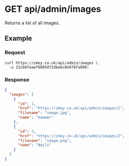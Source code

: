 # GET api/admin/images

Returns a list of all images.

## Example

### Request

```
curl https://zmey.co.uk/api/admin/images \
  -u 22cbbfeaef6085872dbe6c0e978fa098:
```

### Response

```json
{
  "images": [
    {
      "id": 1,
      "href": "https://zmey.co.uk/api/admin/images/1",
      "filename": "image.jpg",
      "name": "Hammer"
    },
    {
      "id": 2,
      "href": "https://zmey.co.uk/api/admin/images/2",
      "filename": "image.png",
      "name": "Nails"
    }
  ]
}  
```
